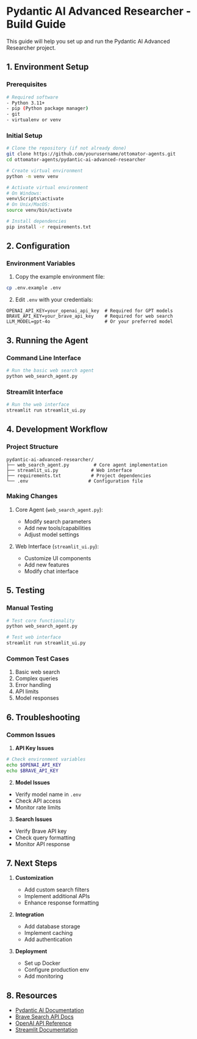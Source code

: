 # Pydantic AI Advanced Researcher - Build Guide

This guide will help you set up and run the Pydantic AI Advanced Researcher project.

## 1. Environment Setup

### Prerequisites
```bash
# Required software
- Python 3.11+
- pip (Python package manager)
- git
- virtualenv or venv
```

### Initial Setup
```bash
# Clone the repository (if not already done)
git clone https://github.com/yourusername/ottomator-agents.git
cd ottomator-agents/pydantic-ai-advanced-researcher

# Create virtual environment
python -m venv venv

# Activate virtual environment
# On Windows:
venv\Scripts\activate
# On Unix/MacOS:
source venv/bin/activate

# Install dependencies
pip install -r requirements.txt
```

## 2. Configuration

### Environment Variables
1. Copy the example environment file:
```bash
cp .env.example .env
```

2. Edit `.env` with your credentials:
```env
OPENAI_API_KEY=your_openai_api_key  # Required for GPT models
BRAVE_API_KEY=your_brave_api_key    # Required for web search
LLM_MODEL=gpt-4o                    # Or your preferred model
```

## 3. Running the Agent

### Command Line Interface
```bash
# Run the basic web search agent
python web_search_agent.py
```

### Streamlit Interface
```bash
# Run the web interface
streamlit run streamlit_ui.py
```

## 4. Development Workflow

### Project Structure
```
pydantic-ai-advanced-researcher/
├── web_search_agent.py         # Core agent implementation
├── streamlit_ui.py            # Web interface
├── requirements.txt           # Project dependencies
└── .env                      # Configuration file
```

### Making Changes
1. Core Agent (`web_search_agent.py`):
   - Modify search parameters
   - Add new tools/capabilities
   - Adjust model settings

2. Web Interface (`streamlit_ui.py`):
   - Customize UI components
   - Add new features
   - Modify chat interface

## 5. Testing

### Manual Testing
```bash
# Test core functionality
python web_search_agent.py

# Test web interface
streamlit run streamlit_ui.py
```

### Common Test Cases
1. Basic web search
2. Complex queries
3. Error handling
4. API limits
5. Model responses

## 6. Troubleshooting

### Common Issues

1. **API Key Issues**
```bash
# Check environment variables
echo $OPENAI_API_KEY
echo $BRAVE_API_KEY
```

2. **Model Issues**
- Verify model name in `.env`
- Check API access
- Monitor rate limits

3. **Search Issues**
- Verify Brave API key
- Check query formatting
- Monitor API response

## 7. Next Steps

1. **Customization**
   - Add custom search filters
   - Implement additional APIs
   - Enhance response formatting

2. **Integration**
   - Add database storage
   - Implement caching
   - Add authentication

3. **Deployment**
   - Set up Docker
   - Configure production env
   - Add monitoring

## 8. Resources

- [Pydantic AI Documentation](https://docs.pydantic.dev/)
- [Brave Search API Docs](https://brave.com/search/api/)
- [OpenAI API Reference](https://platform.openai.com/docs/api-reference)
- [Streamlit Documentation](https://docs.streamlit.io/) 